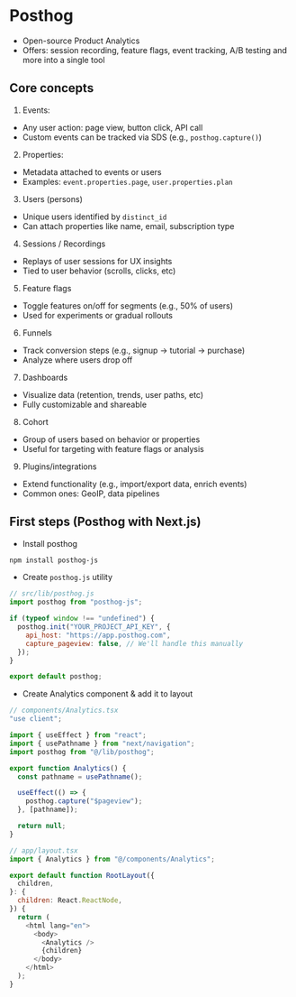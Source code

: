 # Posthog

- Open-source Product Analytics
- Offers: session recording, feature flags, event tracking, A/B testing and more into a single tool

## Core concepts

1. Events:

- Any user action: page view, button click, API call
- Custom events can be tracked via SDS (e.g., `posthog.capture()`)

2. Properties:

- Metadata attached to events or users
- Examples: `event.properties.page`, `user.properties.plan`

3. Users (persons)

- Unique users identified by `distinct_id`
- Can attach properties like name, email, subscription type

4. Sessions / Recordings

- Replays of user sessions for UX insights
- Tied to user behavior (scrolls, clicks, etc)

5. Feature flags

- Toggle features on/off for segments (e.g., 50% of users)
- Used for experiments or gradual rollouts

6. Funnels

- Track conversion steps (e.g., signup -> tutorial -> purchase)
- Analyze where users drop off

7. Dashboards

- Visualize data (retention, trends, user paths, etc)
- Fully customizable and shareable

8. Cohort

- Group of users based on behavior or properties
- Useful for targeting with feature flags or analysis

9. Plugins/integrations

- Extend functionality (e.g., import/export data, enrich events)
- Common ones: GeoIP, data pipelines

## First steps (Posthog with Next.js)

- Install posthog

```bash
npm install posthog-js
```

- Create `posthog.js` utility

```js
// src/lib/posthog.js
import posthog from "posthog-js";

if (typeof window !== "undefined") {
  posthog.init("YOUR_PROJECT_API_KEY", {
    api_host: "https://app.posthog.com",
    capture_pageview: false, // We'll handle this manually
  });
}

export default posthog;
```

- Create Analytics component & add it to layout

```js
// components/Analytics.tsx
"use client";

import { useEffect } from "react";
import { usePathname } from "next/navigation";
import posthog from "@/lib/posthog";

export function Analytics() {
  const pathname = usePathname();

  useEffect(() => {
    posthog.capture("$pageview");
  }, [pathname]);

  return null;
}

// app/layout.tsx
import { Analytics } from "@/components/Analytics";

export default function RootLayout({
  children,
}: {
  children: React.ReactNode,
}) {
  return (
    <html lang="en">
      <body>
        <Analytics />
        {children}
      </body>
    </html>
  );
}
```
